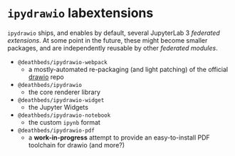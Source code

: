 # `ipydrawio` labextensions

`ipydrawio` ships, and enables by default, several JupyterLab 3 _federated extensions_.
At some point in the future, these might become smaller packages, and are independently
reusable by other _federated modules_.

- `@deathbeds/ipydrawio-webpack`
    - a mostly-automated re-packaging (and light patching) of the official [drawio]
      repo
- `@deathbeds/ipydrawio`
    - the core renderer library
- `@deathbeds/ipydrawio-widget`
    - the Jupyter Widgets
- `@deathbeds/ipydrawio-notebook`
    - the custom `ipynb` format
- `@deathbeds/ipydrawio-pdf`
    - a **work-in-progress** attempt to provide an easy-to-install PDF toolchain
      for drawio (and more?)

[drawio]: https://github.com/jgraph/drawio
